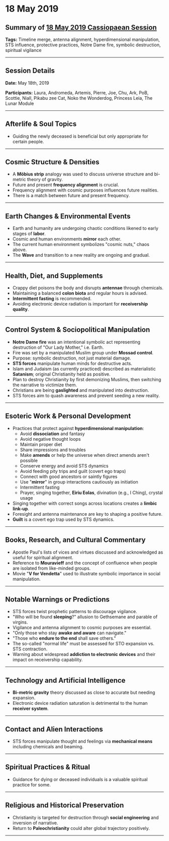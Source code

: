 # 18 May 2019

## Summary of [18 May 2019 Cassiopaean Session](https://cassiopaea.org/forum/threads/session-18-may-2019.47219/#post-802653)

**Tags:** Timeline merge, antenna alignment, hyperdimensional manipulation, STS influence, protective practices, Notre Dame fire, symbolic destruction, spiritual vigilance

---

## Session Details

**Date:** May 18th, 2019

**Participants:** Laura, Andromeda, Artemis, Pierre, Joe, Chu, Ark, PoB, Scottie, Niall, Pikabu zee Cat, Noko the Wonderdog, Princess Leia, The Lunar Module

---

## Afterlife & Soul Topics

- Guiding the newly deceased is beneficial but only appropriate for certain people.

---

## Cosmic Structure & Densities

- A **Möbius strip** analogy was used to discuss universe structure and bi-metric theory of gravity.
- Future and present **frequency alignment** is crucial.
- Frequency alignment with cosmic purposes influences future realities.
- There is a match between future and present frequency.

---

## Earth Changes & Environmental Events

- Earth and humanity are undergoing chaotic conditions likened to early stages of **labor**.
- Cosmic and human environments **mirror** each other.
- The current human environment symbolizes "cosmic nuts," chaos above.
- The **Wave** and transition to a new reality are ongoing and gradual.

---

## Health, Diet, and Supplements

- Crappy diet poisons the body and disrupts **antennae** through chemicals.
- Maintaining a balanced **colon biota** and regular hours is advised.
- **Intermittent fasting** is recommended.
- Avoiding electronic device radiation is important for **receivership quality**.

---

## Control System & Sociopolitical Manipulation

- **Notre Dame fire** was an intentional symbolic act representing destruction of "Our Lady Mother," i.e. Earth.
- Fire was set by a manipulated Muslim group under **Mossad control**.
- Purpose: symbolic destruction, not just material damage.
- **STS forces** manipulate human minds for destructive acts.
- Islam and Judaism (as currently practiced) described as materialistic **Satanism**; original Christianity held as positive.
- Plan to destroy Christianity by first demonizing Muslims, then switching the narrative to victimize them.
- Christians are being **gaslighted** and manipulated into destruction.
- STS forces aim to quash awareness and prevent seeding a new reality.

---

## Esoteric Work & Personal Development

- Practices that protect against **hyperdimensional manipulation**:
    - Avoid **dissociation** and fantasy
    - Avoid negative thought loops
    - Maintain proper diet
    - Share impressions and troubles
    - Make **amends** or help the universe when direct amends aren't possible
    - Conserve energy and avoid STS dynamics
    - Avoid feeding pity trips and guilt (covert ego traps)
    - Connect with good ancestors or saintly figures
    - Use "**mirror**" in group interactions cautiously as initiation
    - Intermittent fasting
    - Prayer, singing together, **Eiriu Eolas**, divination (e.g., I Ching), crystal usage
- Singing together with correct songs across locations creates a **limbic link-up**.
- Foresight and antenna maintenance are key to shaping a positive future.
- **Guilt** is a covert ego trap used by STS dynamics.

---

## Books, Research, and Cultural Commentary

- Apostle Paul's lists of vices and virtues discussed and acknowledged as useful for spiritual alignment.
- Reference to **Mouravieff** and the concept of confluence when people are isolated from like-minded groups.
- Movie "**V for Vendetta**" used to illustrate symbolic importance in social manipulation.

---

## Notable Warnings or Predictions

- STS forces twist prophetic patterns to discourage vigilance.
- "Who will be found **sleeping**?" allusion to Gethsemane and parable of virgins.
- Vigilance and antenna alignment to cosmic purposes are essential.
- "Only those who stay **awake and aware** can navigate."
- "Those who **endure to the end** shall save others."
- The so-called "normal life" must be assessed for STO expansion vs. STS contraction.
- Warning about widespread **addiction to electronic devices** and their impact on receivership capability.

---

## Technology and Artificial Intelligence

- **Bi-metric gravity** theory discussed as close to accurate but needing expansion.
- Electronic device radiation saturation is detrimental to the human **receiver system**.

---

## Contact and Alien Interactions

- STS forces manipulate thought and feelings via **mechanical means** including chemicals and beaming.

---

## Spiritual Practices & Ritual

- Guidance for dying or deceased individuals is a valuable spiritual practice for some.

---

## Religious and Historical Preservation

- Christianity is targeted for destruction through **social engineering** and inversion of narrative.
- Return to **Paleochristianity** could alter global trajectory positively.

---


